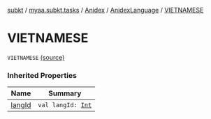 [subkt](../../../index.md) / [myaa.subkt.tasks](../../index.md) / [Anidex](../index.md) / [AnidexLanguage](index.md) / [VIETNAMESE](./-v-i-e-t-n-a-m-e-s-e.md)

# VIETNAMESE

`VIETNAMESE` [(source)](https://github.com/Myaamori/SubKt/blob/0.1.7/src/main/kotlin/myaa/subkt/tasks/tasks.kt#L1058)

### Inherited Properties

| Name | Summary |
|---|---|
| [langId](lang-id.md) | `val langId: `[`Int`](https://kotlinlang.org/api/latest/jvm/stdlib/kotlin/-int/index.html) |
